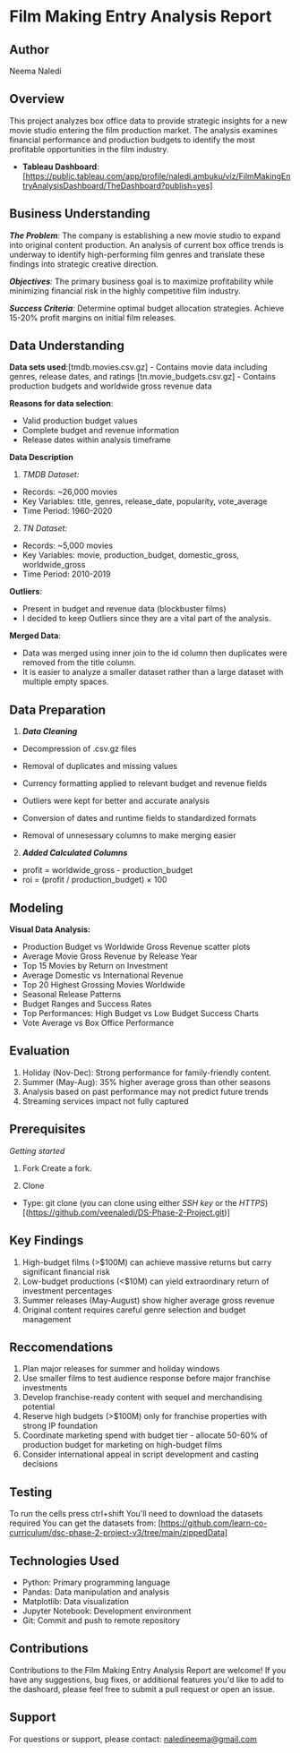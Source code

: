 # Film Making Entry Analysis Report

## Author
Neema Naledi

## Overview
This project analyzes box office data to provide strategic insights for a new movie studio entering the film production market. The analysis examines financial performance and production budgets to identify the most profitable opportunities in the film industry.

- **Tableau Dashboard**:[https://public.tableau.com/app/profile/naledi.ambuku/viz/FilmMakingEntryAnalysisDashboard/TheDashboard?publish=yes]

## Business Understanding
*__The Problem__:* The company is establishing a new movie studio to expand into original content production. An analysis of current box office trends is underway to identify high-performing film genres and translate these findings into strategic creative direction.

*__Objectives__:* The primary business goal is to maximize profitability while minimizing financial risk in the highly competitive film industry.

*__Success Criteria__:* Determine optimal budget allocation strategies. Achieve 15-20% profit margins on initial film releases.

## Data Understanding
**Data sets used**:[tmdb.movies.csv.gz] - Contains movie data including genres, release dates, and ratings
[tn.movie_budgets.csv.gz] - Contains production budgets and worldwide gross revenue data

**Reasons for data selection**:
- Valid production budget values
- Complete budget and revenue information
- Release dates within analysis timeframe  

**Data Description**
1. *TMDB Dataset:*
- Records: ~26,000 movies
- Key Variables: title, genres, release_date, popularity, vote_average
- Time Period: 1960-2020

2. *TN Dataset:*
- Records: ~5,000 movies
- Key Variables: movie, production_budget, domestic_gross, worldwide_gross
- Time Period: 2010-2019

**Outliers**: 
- Present in budget and revenue data (blockbuster films)
- I decided to keep Outliers since they are a vital part of the analysis.

**Merged Data**:
- Data was merged using inner join to the id column then duplicates were removed from the title column.
- It is easier to analyze a smaller dataset rather than a large dataset with multiple empty spaces. 

## Data Preparation
1. __*Data Cleaning*__
- Decompression of .csv.gz files

- Removal of duplicates and missing values

- Currency formatting applied to relevant budget and revenue fields

- Outliers were kept for better and accurate analysis

- Conversion of dates and runtime fields to standardized formats

- Removal of unnesessary columns to make merging easier

2. __*Added Calculated Columns*__
- profit = worldwide_gross - production_budget
- roi = (profit / production_budget) × 100

## Modeling
__Visual Data Analysis:__
- Production Budget vs Worldwide Gross Revenue scatter plots
- Average Movie Gross Revenue by Release Year
- Top 15 Movies by Return on Investment
- Average Domestic vs International Revenue
- Top 20 Highest Grossing Movies Worldwide
- Seasonal Release Patterns
- Budget Ranges and Success Rates
- Top Performances: High Budget vs Low Budget Success Charts
- Vote Average vs Box Office Performance

## Evaluation
1. Holiday (Nov-Dec): Strong performance for family-friendly content.
2. Summer (May-Aug): 35% higher average gross than other seasons
3. Analysis based on past performance may not predict future trends
4. Streaming services impact not fully captured

## Prerequisites
*Getting started*
1. Fork 
Create a fork.

2. Clone 

- Type: git clone
(you can clone using either *SSH key*  or the *HTTPS*)
[(https://github.com/veenaledi/DS-Phase-2-Project.git)]

## Key Findings
1. High-budget films (>$100M) can achieve massive returns but carry significant financial risk
2. Low-budget productions (<$10M) can yield extraordinary return of investment percentages
3. Summer releases (May-August) show higher average gross revenue
4. Original content requires careful genre selection and budget management

## Reccomendations 
1. Plan major releases for summer and holiday windows
2. Use smaller films to test audience response before major franchise investments
3. Develop franchise-ready content with sequel and merchandising potential
4. Reserve high budgets (>$100M) only for franchise properties with strong IP foundation
5. Coordinate marketing spend with budget tier - allocate 50-60% of production budget for marketing on high-budget films
6. Consider international appeal in script development and casting decisions


## Testing
To run the cells press ctrl+shift
You'll need to download the datasets required 
You can get the datasets from:
[https://github.com/learn-co-curriculum/dsc-phase-2-project-v3/tree/main/zippedData]

## Technologies Used
- Python: Primary programming language
- Pandas: Data manipulation and analysis
- Matplotlib: Data visualization
- Jupyter Notebook: Development environment
- Git: Commit and push to remote repository

## Contributions
Contributions to the Film Making Entry Analysis Report are welcome! If you have any suggestions, bug fixes, or additional features you'd like to add to the dashoard, please feel free to submit a pull request or open an issue.

## Support
For questions or support, please contact:
naledineema@gmail.com
